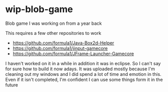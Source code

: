 # wip-blob-game
Blob game I was working on from a year back

This requires a few other repositories to work

* https://github.com/formula1/Java-Box2d-Helper
* https://github.com/formula1/jinput-gamecore
* https://github.com/formula1/JFrame-Launcher-Gamecore

I haven't worked on it in a while in addition it was in eclipse. So I can't say for sure how to build it now adays.
It was uploaded mostly because I'm cleaning out my windows and I did spend a lot of time and emotion in this.
Even if it isn't completed, I'm confident I can use some things form it in the future
